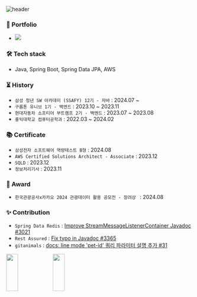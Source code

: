 ![header](https://capsule-render.vercel.app/api?type=waving&color=timeGradient&text=DongCheol%20Kim&fontSize=70&fontAlignY=40&fontAlign=35&height=230&fontColor=ffffff)

### 🧾 Portfolio
- <a href="https://bit.ly/3UqJbQG"><img src="https://img.shields.io/badge/Notion-blue?logo=notion&logoColor=white"></a>

### 🛠️ Tech stack
- Java, Spring Boot, Spring Data JPA, AWS

### ⏳ History
- `삼성 청년 SW 아카데미 (SSAFY) 12기 - 자바` : 2024.07 ~
- `구름톤 유니브 1기 - 백엔드` : 2023.10 ~ 2023.11
- `현대자동차 소프티어 부트캠프 2기 - 백엔드` : 2023.07 ~ 2023.08
- `홍익대학교 컴퓨터공학과` : 2022.03 ~ 2024.02

### 📚 Certificate
- `삼성전자 소프트웨어 역량테스트 B형` : 2024.08
- `AWS Certified Solutions Architect - Associate` : 2023.12
- `SQLD` : 2023.12
- `정보처리기사` : 2023.11

### 🏅 Award
- `한국관광공사x카카오 2024 관광데이터 활용 공모전 - 장려상 ` : 2024.08

### ✨ Contribution
- `Spring Data Redis` : [Improve StreamMessageListenerContainer Javadoc #3021](https://github.com/spring-projects/spring-data-redis/pull/3021)
- `Rest Assured` : [Fix typo in Javadoc #3365](https://github.com/assertj/assertj/pull/3365)
- `gitanimals` : [docs: line mode 'pet-id' 쿼리 파라미터 설명 추가 #31](https://github.com/assertj/assertj/pull/3365)

<a href="https://github.com/devxb/gitanimals">
    <img src="https://render.gitanimals.org/lines/csct3434?pet-id=629640887027723051" width="25%" height="100"/><img src="https://render.gitanimals.org/lines/csct3434?pet-id=627422376624737889" width="25%" height="100"/>
</a>
